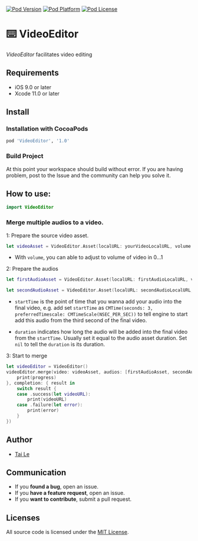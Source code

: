 [![Pod Version](https://cocoapod-badges.herokuapp.com/v/VideoEditor/badge.png)](http://cocoadocs.org/docsets/VideoEditor/)
[![Pod Platform](https://cocoapod-badges.herokuapp.com/p/VideoEditor/badge.png)](http://cocoadocs.org/docsets/VideoEditor/)
[![Pod License](https://cocoapod-badges.herokuapp.com/l/VideoEditor/badge.png)](https://www.apache.org/licenses/LICENSE-2.0.html)

# ⌨️ VideoEditor
*VideoEditor* facilitates video editing

## Requirements

- iOS 9.0 or later
- Xcode 11.0 or later

## Install

### Installation with CocoaPods

```ruby
pod 'VideoEditor', '1.0'
```

### Build Project

At this point your workspace should build without error. If you are having problem, post to the Issue and the
community can help you solve it.

## How to use:

```swift
import VideoEditor
```

### Merge multiple audios to a video.
1: Prepare the source video asset.
 
```swift
let videoAsset = VideoEditor.Asset(localURL: yourVideoLocalURL, volume: 1)
``` 
- With `volume`, you can able to adjust to volume of video in 0...1

2: Prepare the audios

```swift
let firstAudioAsset = VideoEditor.Asset(localURL: firstAudioLocalURL, volume: 0.5, startTime: .zero, duration: videoDuration)

let secondAudioAsset = VideoEditor.Asset(localURL: secondAudioLocalURL, volume: 0.7, startTime: CMTime(seconds: 2, preferredTimescale: CMTimeScale(NSEC_PER_SEC)), duration: secondAudioDuration)
```

- `startTime` is the point of time that you wanna add your audio into the final video, e.g. add set `startTime` as `CMTime(seconds: 3, preferredTimescale: CMTimeScale(NSEC_PER_SEC))` to tell engine to start add this audio from the third second of the final video.

- `duration` indicates how long the audio will be added into the final video from the `startTime`. Usually set it equal to the audio asset duration. Set `nil` to tell the `duration` is its duration.

3: Start to merge

```swift
let videoEditor = VideoEditor()
videoEditor.merge(video: videoAsset, audios: [firstAudioAsset, secondAudioAsset], progress: { progress in
    print(progress)
}, completion: { result in
    switch result {
    case .success(let videoURL):
    	print(videoURL)
    case .failure(let error):
    	print(error)
    }
})
```

## Author
- [Tai Le](https://github.com/levantAJ)

## Communication
- If you **found a bug**, open an issue.
- If you **have a feature request**, open an issue.
- If you **want to contribute**, submit a pull request.


## Licenses

All source code is licensed under the [MIT License](https://raw.githubusercontent.com/levantAJ/VideoEditor/master/LICENSE).

